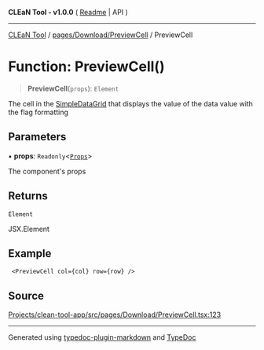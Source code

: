 **CLEaN Tool - v1.0.0** ( [Readme](../../../../README.md) \| API )

***

[CLEaN Tool](../../../../modules.md) / [pages/Download/PreviewCell](../README.md) / PreviewCell

# Function: PreviewCell()

> **PreviewCell**(`props`): `Element`

The cell in the [SimpleDataGrid](../../../../components/SimpleDataGrid/README.md) that displays the value of the data value with the flag formatting

## Parameters

▪ **props**: `Readonly`\<[`Props`](../private/interfaces/Props.md)\>

The component's props

## Returns

`Element`

JSX.Element

## Example

```tsx
 <PreviewCell col={col} row={row} />
```

## Source

[Projects/clean-tool-app/src/pages/Download/PreviewCell.tsx:123](https://github.com/yuckyh/clean-tool-app/)

***

Generated using [typedoc-plugin-markdown](https://www.npmjs.com/package/typedoc-plugin-markdown) and [TypeDoc](https://typedoc.org/)
